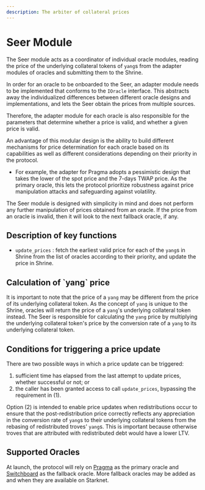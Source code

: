 ```yaml
---
description: The arbiter of collateral prices
---
```


# Seer Module

The Seer module acts as a coordinator of individual oracle modules, reading the price of the underlying collateral tokens of `yang`s from the adapter modules of oracles and submitting them to the Shrine.

In order for an oracle to be onboarded to the Seer, an adapter module needs to be implemented that conforms to the `IOracle` interface. This abstracts away the individualized differences between different oracle designs and implementations, and lets the Seer obtain the prices from multiple sources.&#x20;

Therefore, the adapter module for each oracle is also responsible for the parameters that determine whether a price is valid, and whether a given price is valid.

An advantage of this modular design is the ability to build different mechanisms for price determination for each oracle based on its capabilities as well as different considerations depending on their priority in the protocol.&#x20;

* For example, the adapter for Pragma adopts a pessimistic design that takes the lower of the spot price and the 7-days TWAP price. As the primary oracle, this lets the protocol prioritize robustness against price manipulation attacks and safeguarding against volatility.

The Seer module is designed with simplicity in mind and does not perform any further manipulation of prices obtained from an oracle. If the price from an oracle is invalid, then it will look to the next fallback oracle, if any.

## Description of key functions

* &#x20;`update_prices` : fetch the earliest valid price for each of the `yang`s in Shrine from the list of oracles according to their priority, and update the price in Shrine.

## Calculation of \`yang\` price

It is important to note that the price of a `yang` may be different from the price of its underlying collateral token. As the concept of `yang` is unique to the Shrine, oracles will return the price of a `yang`'s underlying collateral token instead. The Seer is responsible for calculating the `yang` price by multiplying the underlying collateral token's price by the conversion rate of a `yang` to its underlying collateral token.

## Conditions for triggering a price update

There are two possible ways in which a price update can be triggered:

1. sufficient time has elapsed from the last attempt to update prices, whether successful or not; or
2. the caller has been granted access to call `update_prices`, bypassing the requirement in (1).

Option (2) is intended to enable price updates when redistributions occur to ensure that the post-redistribution price correctly reflects any appreciation in the conversion rate of `yang`s to their underlying collateral tokens from the rebasing of redistributed troves' `yang`s. This is important because otherwise troves that are attributed with redistributed debt would have a lower LTV.&#x20;

## Supported Oracles

At launch, the protocol will rely on [Pragma](https://www.pragma.build/) as the primary oracle and [Switchboard](https://switchboard.xyz/) as the fallback oracle. More fallback oracles may be added as and when they are available on Starknet.

